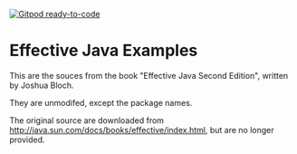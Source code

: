[![Gitpod ready-to-code](https://img.shields.io/badge/Gitpod-ready--to--code-blue?logo=gitpod)](https://gitpod.io/#https://github.com/marhan/effective-java-examples)

# Effective Java Examples

This are the souces from the book "Effective Java Second Edition", written by Joshua Bloch.

They are unmodifed, except the package names.

The original source are downloaded from http://java.sun.com/docs/books/effective/index.html, but are no longer provided.

